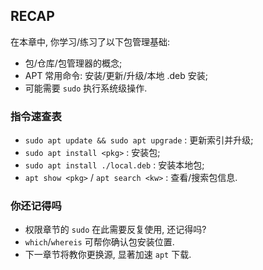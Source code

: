 ## RECAP

在本章中, 你学习/练习了以下包管理基础:

- 包/仓库/包管理器的概念;
- APT 常用命令: 安装/更新/升级/本地 .deb 安装;
- 可能需要 `sudo` 执行系统级操作.

### 指令速查表

- `sudo apt update && sudo apt upgrade` : 更新索引并升级;
- `sudo apt install <pkg>` : 安装包;
- `sudo apt install ./local.deb` : 安装本地包;
- `apt show <pkg>` / `apt search <kw>` : 查看/搜索包信息.

### 你还记得吗

- 权限章节的 `sudo` 在此需要反复使用, 还记得吗?
- `which`/`whereis` 可帮你确认包安装位置.
- 下一章节将教你更换源, 显著加速 `apt` 下载.